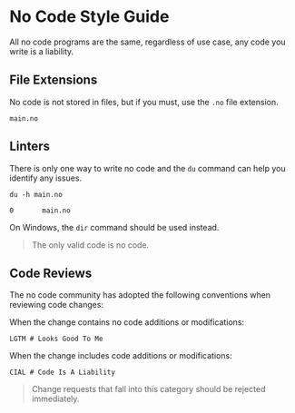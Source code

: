 # No Code Style Guide

All no code programs are the same, regardless of use case, any code you write is a liability.

## File Extensions

No code is not stored in files, but if you must, use the `.no` file extension.

```
main.no
```

## Linters

There is only one way to write no code and the `du` command can help you identify any issues. 

```
du -h main.no
```

```
0       main.no
```

On Windows, the `dir` command should be used instead.

> The only valid code is no code.

## Code Reviews

The no code community has adopted the following conventions when reviewing code changes:

When the change contains no code additions or modifications:

```
LGTM # Looks Good To Me
```

When the change includes code additions or modifications:

```
CIAL # Code Is A Liability
```

> Change requests that fall into this category should be rejected immediately.
